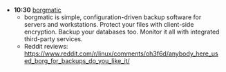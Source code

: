 - **10:30** [borgmatic](https://torsion.org/borgmatic/)
	- borgmatic is simple, configuration-driven backup software for servers and workstations. Protect your files with client-side encryption. Backup your databases too. Monitor it all with integrated third-party services.
	- Reddit reviews: https://www.reddit.com/r/linux/comments/oh3f6d/anybody_here_used_borg_for_backups_do_you_like_it/